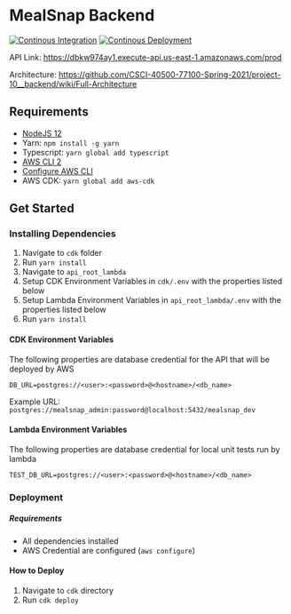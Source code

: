 # MealSnap Backend

[![Continous Integration](https://github.com/CSCI-40500-77100-Spring-2021/project-10__backend/actions/workflows/continous-integration.yml/badge.svg)](https://github.com/CSCI-40500-77100-Spring-2021/project-10__backend/actions/workflows/continous-integration.yml)
[![Continous Deployment](https://github.com/CSCI-40500-77100-Spring-2021/project-10__backend/actions/workflows/continous-deployment.yml/badge.svg)](https://github.com/CSCI-40500-77100-Spring-2021/project-10__backend/actions/workflows/continous-deployment.yml)

API Link: https://dbkw974ay1.execute-api.us-east-1.amazonaws.com/prod

Architecture: https://github.com/CSCI-40500-77100-Spring-2021/project-10__backend/wiki/Full-Architecture

## Requirements

- [NodeJS 12](https://github.com/nvm-sh/nvm)
- Yarn: `npm install -g yarn`
- Typescript: `yarn global add typescript`
- [AWS CLI 2](https://docs.aws.amazon.com/cli/latest/userguide/install-cliv2.html)
- [Configure AWS CLI](https://docs.aws.amazon.com/cli/latest/userguide/cli-configure-quickstart.html)
- AWS CDK: `yarn global add aws-cdk`

## Get Started

### Installing Dependencies

1. Navigate to `cdk` folder
2. Run `yarn install`
3. Navigate to `api_root_lambda`
4. Setup CDK Environment Variables in `cdk/.env` with the properties listed below
5. Setup Lambda Environment Variables in `api_root_lambda/.env` with the properties listed below
6. Run `yarn install`

#### CDK Environment Variables

The following properties are database credential for the API that will be deployed by AWS

```
DB_URL=postgres://<user>:<password>@<hostname>/<db_name>
```

Example URL: `postgres://mealsnap_admin:password@localhost:5432/mealsnap_dev`

#### Lambda Environment Variables

The following properties are database credential for local unit tests run by lambda

```
TEST_DB_URL=postgres://<user>:<password>@<hostname>/<db_name>
```

### Deployment

##### Requirements

- All dependencies installed
- AWS Credential are configured (`aws configure`)

#### How to Deploy

1. Navigate to `cdk` directory
2. Run `cdk deploy`
